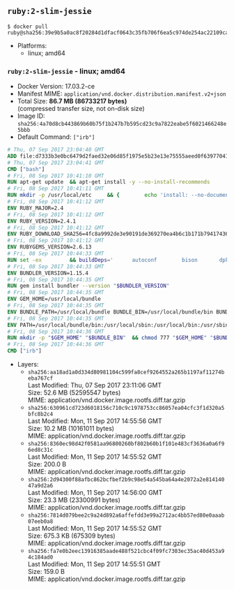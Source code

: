 ## `ruby:2-slim-jessie`

```console
$ docker pull ruby@sha256:39e9b5a0ac8f20284d1dfacf0643c35fb706f6ea5c974de254ac22109caee4ab
```

-	Platforms:
	-	linux; amd64

### `ruby:2-slim-jessie` - linux; amd64

-	Docker Version: 17.03.2-ce
-	Manifest MIME: `application/vnd.docker.distribution.manifest.v2+json`
-	Total Size: **86.7 MB (86733217 bytes)**  
	(compressed transfer size, not on-disk size)
-	Image ID: `sha256:4a70d8cb443869b60b75f1b247b7b595cd23c9a7822eabe5f6021466248e5bbb`
-	Default Command: `["irb"]`

```dockerfile
# Thu, 07 Sep 2017 23:04:40 GMT
ADD file:d7333b3e0bc6479d2faed32e06d85f1975e5b23e13e75555aeed0f639770413b in / 
# Thu, 07 Sep 2017 23:04:41 GMT
CMD ["bash"]
# Fri, 08 Sep 2017 10:41:10 GMT
RUN apt-get update 	&& apt-get install -y --no-install-recommends 		bzip2 		ca-certificates 		libffi-dev 		libgdbm3 		libssl-dev 		libyaml-dev 		procps 		zlib1g-dev 	&& rm -rf /var/lib/apt/lists/*
# Fri, 08 Sep 2017 10:41:11 GMT
RUN mkdir -p /usr/local/etc 	&& { 		echo 'install: --no-document'; 		echo 'update: --no-document'; 	} >> /usr/local/etc/gemrc
# Fri, 08 Sep 2017 10:41:12 GMT
ENV RUBY_MAJOR=2.4
# Fri, 08 Sep 2017 10:41:12 GMT
ENV RUBY_VERSION=2.4.1
# Fri, 08 Sep 2017 10:41:12 GMT
ENV RUBY_DOWNLOAD_SHA256=4fc8a9992de3e90191de369270ea4b6c1b171b7941743614cc50822ddc1fe654
# Fri, 08 Sep 2017 10:41:12 GMT
ENV RUBYGEMS_VERSION=2.6.13
# Fri, 08 Sep 2017 10:44:33 GMT
RUN set -ex 		&& buildDeps=' 		autoconf 		bison 		dpkg-dev 		gcc 		libbz2-dev 		libgdbm-dev 		libglib2.0-dev 		libncurses-dev 		libreadline-dev 		libxml2-dev 		libxslt-dev 		make 		ruby 		wget 		xz-utils 	' 	&& apt-get update 	&& apt-get install -y --no-install-recommends $buildDeps 	&& rm -rf /var/lib/apt/lists/* 		&& wget -O ruby.tar.xz "https://cache.ruby-lang.org/pub/ruby/${RUBY_MAJOR%-rc}/ruby-$RUBY_VERSION.tar.xz" 	&& echo "$RUBY_DOWNLOAD_SHA256 *ruby.tar.xz" | sha256sum -c - 		&& mkdir -p /usr/src/ruby 	&& tar -xJf ruby.tar.xz -C /usr/src/ruby --strip-components=1 	&& rm ruby.tar.xz 		&& cd /usr/src/ruby 		&& { 		echo '#define ENABLE_PATH_CHECK 0'; 		echo; 		cat file.c; 	} > file.c.new 	&& mv file.c.new file.c 		&& autoconf 	&& gnuArch="$(dpkg-architecture --query DEB_BUILD_GNU_TYPE)" 	&& ./configure 		--build="$gnuArch" 		--disable-install-doc 		--enable-shared 	&& make -j "$(nproc)" 	&& make install 		&& dpkg-query --show --showformat '${package}\n' 		| grep -P '^libreadline\d+$' 		| xargs apt-mark manual 	&& apt-get purge -y --auto-remove $buildDeps 	&& cd / 	&& rm -r /usr/src/ruby 		&& gem update --system "$RUBYGEMS_VERSION"
# Fri, 08 Sep 2017 10:44:33 GMT
ENV BUNDLER_VERSION=1.15.4
# Fri, 08 Sep 2017 10:44:35 GMT
RUN gem install bundler --version "$BUNDLER_VERSION"
# Fri, 08 Sep 2017 10:44:35 GMT
ENV GEM_HOME=/usr/local/bundle
# Fri, 08 Sep 2017 10:44:35 GMT
ENV BUNDLE_PATH=/usr/local/bundle BUNDLE_BIN=/usr/local/bundle/bin BUNDLE_SILENCE_ROOT_WARNING=1 BUNDLE_APP_CONFIG=/usr/local/bundle
# Fri, 08 Sep 2017 10:44:35 GMT
ENV PATH=/usr/local/bundle/bin:/usr/local/sbin:/usr/local/bin:/usr/sbin:/usr/bin:/sbin:/bin
# Fri, 08 Sep 2017 10:44:36 GMT
RUN mkdir -p "$GEM_HOME" "$BUNDLE_BIN" 	&& chmod 777 "$GEM_HOME" "$BUNDLE_BIN"
# Fri, 08 Sep 2017 10:44:36 GMT
CMD ["irb"]
```

-	Layers:
	-	`sha256:aa18ad1a0d334d80981104c599fa8cef9264552a265b1197af11274beba767cf`  
		Last Modified: Thu, 07 Sep 2017 23:11:06 GMT  
		Size: 52.6 MB (52595547 bytes)  
		MIME: application/vnd.docker.image.rootfs.diff.tar.gzip
	-	`sha256:630961cd723d6018156c710c9c1978753cc86057ea04cfc3f1d320a5bfc8b2c4`  
		Last Modified: Mon, 11 Sep 2017 14:55:56 GMT  
		Size: 10.2 MB (10161011 bytes)  
		MIME: application/vnd.docker.image.rootfs.diff.tar.gzip
	-	`sha256:8360ec98d42f0581aa96800260bf802b60b1f101e483cf3636a0a6f96ed8c31c`  
		Last Modified: Mon, 11 Sep 2017 14:55:52 GMT  
		Size: 200.0 B  
		MIME: application/vnd.docker.image.rootfs.diff.tar.gzip
	-	`sha256:2d94300f88afbc862bcfbef2b9c98e54a545ba64a4e2072a2e81414047a9d2a6`  
		Last Modified: Mon, 11 Sep 2017 14:56:00 GMT  
		Size: 23.3 MB (23300991 bytes)  
		MIME: application/vnd.docker.image.rootfs.diff.tar.gzip
	-	`sha256:7814d079bee2c9a24d892a6affefdd3e99a2712ac4bb57ed80e0aaab07eeb0a8`  
		Last Modified: Mon, 11 Sep 2017 14:55:52 GMT  
		Size: 675.3 KB (675309 bytes)  
		MIME: application/vnd.docker.image.rootfs.diff.tar.gzip
	-	`sha256:fa7e0b2eec13916385aade488f521cbc4f09fc7303ec35ac40d453a94c184ad0`  
		Last Modified: Mon, 11 Sep 2017 14:55:51 GMT  
		Size: 159.0 B  
		MIME: application/vnd.docker.image.rootfs.diff.tar.gzip
